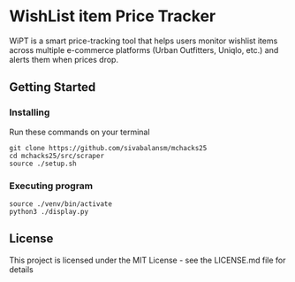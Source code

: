 # WishList item Price Tracker

WiPT is a smart price-tracking tool that helps users monitor wishlist items across multiple e-commerce platforms (Urban Outfitters, Uniqlo, etc.) and alerts them when prices drop.


## Getting Started

### Installing
Run these commands on your terminal
```
git clone https://github.com/sivabalansm/mchacks25
cd mchacks25/src/scraper
source ./setup.sh
```

### Executing program

```
source ./venv/bin/activate
python3 ./display.py
```

## License

This project is licensed under the MIT License - see the LICENSE.md file for details

